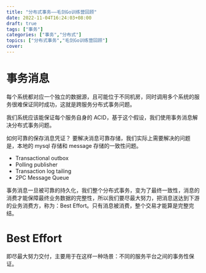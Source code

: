 ```yaml
---
title: "分布式事务——毛剑Go训练营回顾"
date: 2022-11-04T16:24:03+08:00
draft: true
tags: ["事务"]
categories: ["事务","分布式"]
topics: ["分布式事务","毛剑Go训练营回顾"]
cover:
---
```


# 事务消息

每个系统都对应一个独立的数据源，且可能位于不同机房，同时调用多个系统的服务很难保证同时成功，这就是跨服务分布式事务问题。

我们系统应该能保证每个服务自身的 ACID，基于这个假设，我们使用事务消息解决分布式事务问题。

如何可靠的保存消息凭证？
要解决消息可靠存储，我们实际上需要解决的问题是，本地的 mysql 存储和 message 存储的一致性问题。

- Transactional outbox
- Polling publisher
- Transaction log tailing
- 2PC Message Queue

事务消息一旦被可靠的持久化，我们整个分布式事务，变为了最终一致性，消息的消费才能保障最终业务数据的完整性，所以我们要尽最大努力，把消息送达到下游的业务消费方，称为：Best Effort。只有消息被消费，整个交易才能算是完整完结。

# Best Effort

即尽最大努力交付，主要用于在这样一种场景：不同的服务平台之间的事务性保证。
